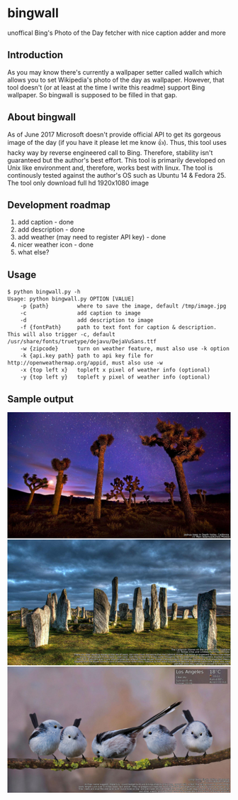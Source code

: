 # bingwall
unoffical Bing's Photo of the Day fetcher with nice caption adder and more 

## Introduction
As you may know there's currently a wallpaper setter called wallch which allows you to set Wikipedia's photo of the day as wallpaper. However, that tool doesn't (or at least at the time I write this readme) support Bing wallpaper. So bingwall is supposed to be filled in that gap. 


## About bingwall
As of June 2017 Microsoft doesn't provide official API to get its gorgeous image of the day (if you have it please let me know :+1:). Thus, this tool uses hacky way by reverse engineered call to Bing. Therefore, stability isn't guaranteed but the author's best effort. This tool is primarily developed on Unix like environment and, therefore, works best with linux. The tool is continously tested against the author's OS such as Ubuntu 14 & Fedora 25. The tool only download full hd 1920x1080 image


## Development roadmap
  1. add caption - done
  2. add description - done
  3. add weather (may need to register API key) - done
  4. nicer weather icon - done
  5. what else?


## Usage
```
$ python bingwall.py -h
Usage: python bingwall.py OPTION [VALUE]
    -p {path}         where to save the image, default /tmp/image.jpg
    -c                add caption to image
    -d                add description to image
    -f {fontPath}     path to text font for caption & description. This will also trigger -c, default /usr/share/fonts/truetype/dejavu/DejaVuSans.ttf
    -w {zipcode}      turn on weather feature, must also use -k option
    -k {api.key path} path to api key file for http://openweathermap.org/appid, must also use -w
    -x {top left x}   topleft x pixel of weather info (optional)
    -y {top left y}   topleft y pixel of weather info (optional)

```

## Sample output

![Alt text](https://raw.githubusercontent.com/dannyp11/bingwall/master/img/sample2.jpg?raw=true "With caption")
![Alt text](https://raw.githubusercontent.com/dannyp11/bingwall/master/img/sample1.jpg?raw=true "With caption & description")
![Alt text](https://raw.githubusercontent.com/dannyp11/bingwall/master/img/sample3.jpg?raw=true "With caption & description & weather info")
